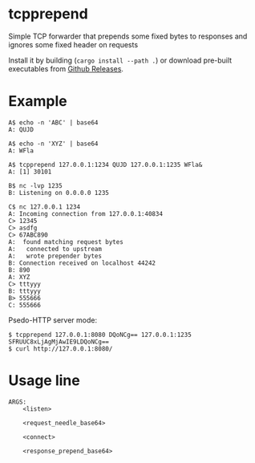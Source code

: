 # tcpprepend
Simple TCP forwarder that prepends some fixed bytes to responses and ignores some fixed header on requests

Install it by building (`cargo install --path .`) or download pre-built executables from [Github Releases](https://github.com/vi/tcpprepend/releases/).

# Example

```
A$ echo -n 'ABC' | base64
A: QUJD

A$ echo -n 'XYZ' | base64
A: WFla

A$ tcpprepend 127.0.0.1:1234 QUJD 127.0.0.1:1235 WFla&
A: [1] 30101

B$ nc -lvp 1235
B: Listening on 0.0.0.0 1235

C$ nc 127.0.0.1 1234
A: Incoming connection from 127.0.0.1:40834
C> 12345
C> asdfg
C> 67ABC890
A:  found matching request bytes
A:   connected to upstream
A:   wrote prepender bytes
B: Connection received on localhost 44242
B: 890
A: XYZ
C> tttyyy
B: tttyyy
B> 555666
C: 555666
```

Psedo-HTTP server mode:

    $ tcpprepend 127.0.0.1:8080 DQoNCg== 127.0.0.1:1235 SFRUUC8xLjAgMjAwIE9LDQoNCg==
    $ curl http://127.0.0.1:8080/

# Usage line

```
ARGS:
    <listen>

    <request_needle_base64>

    <connect>

    <response_prepend_base64>
 ```

    
